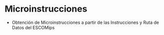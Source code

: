 # Microinstrucciones
- Obtención de Microinstrucciones a partir de las Instrucciones y Ruta de Datos del ESCOMips
